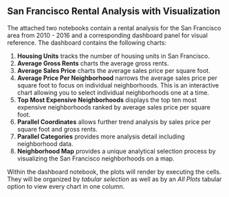 ## San Francisco Rental Analysis with Visualization

The attached two notebooks contain a rental analysis for the San Francisco area from 2010 - 2016 and a corresponding dashboard panel for visual reference.
The dashboard contains the following charts:
1. **Housing Units** tracks the number of housing units in San Francisco.
2. **Average Gross Rents** charts the average gross rents.
3. **Average Sales Price** charts the average sales price per square foot.
4. **Average Price Per Neighborhood** narrows the average sales price per square foot to focus on individual neighborhoods. This is an interactive chart allowing you to select individual neighborhoods one at a time.
5. **Top Most Expensive Neighborhoods** displays the top ten most expensive neighborhoods ranked by average sales price per square foot.
6. **Parallel Coordinates** allows further trend analysis by sales price per square foot and gross rents.
7. **Parallel Categories** provides more analysis detail including neighborhood data.
8. **Neighborhood Map** provides a unique analytical selection process by visualizing the San Francisco neighborhoods on a map.

Within the dashboard notebook, the plots will render by executing the cells. They will be organized by _tabular selection_ as well as by an _All Plots_ tabular option to view every chart in one column.
